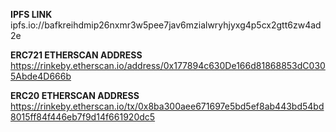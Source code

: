 **IPFS LINK**
ipfs.io://bafkreihdmip26nxmr3w5pee7jav6mzialwryhjyxg4p5cx2gtt6zw4ad2e

**ERC721 ETHERSCAN ADDRESS**
https://rinkeby.etherscan.io/address/0x177894c630De166d81868853dC0305Abde4D666b

**ERC20 ETHERSCAN ADDRESS**
https://rinkeby.etherscan.io/tx/0x8ba300aee671697e5bd5ef8ab443bd54bd8015ff84f446eb7f9d14f661920dc5
